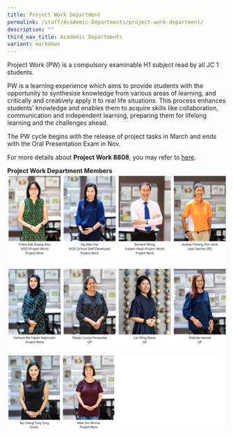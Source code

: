 ```yaml
---
title: Project Work Department
permalink: /staff/Academic-Departments/project-work-department/
description: ""
third_nav_title: Academic Departments
variant: markdown
---
```

Project Work (PW) is a compulsory examinable H1 subject read by all JC 1 students.

PW is a learning experience which aims to provide students with the opportunity to synthesise knowledge from various areas of learning, and critically and creatively apply it to real life situations. This process enhances students’ knowledge and enables them to acquire skills like collaboration, communication and independent learning, preparing them for lifelong learning and the challenges ahead.

The PW cycle begins with the release of project tasks in March and ends with the Oral Presentation Exam in Nov.

For more details about **Project Work 8808**, you may refer to [here](https://www.seab.gov.sg/docs/default-source/national-examinations/syllabus/alevel/2021syllabus/8808_y21_sy.pdf).

**Project Work Department Members**
![Project Work Department](/images/2024_PW_Dept_1_1.jpg)
![Project Work Department](/images/2024_PW_2.jpg)